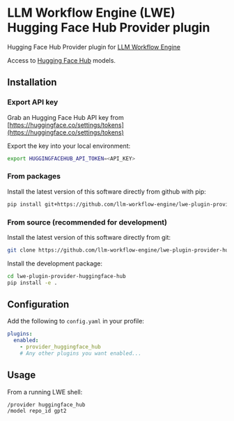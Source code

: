 # LLM Workflow Engine (LWE) Hugging Face Hub Provider plugin

Hugging Face Hub Provider plugin for [LLM Workflow Engine](https://github.com/llm-workflow-engine/llm-workflow-engine)

Access to [Hugging Face Hub](https://huggingface.co/models) models.

## Installation

### Export API key

Grab an Hugging Face Hub API key from [https://huggingface.co/settings/tokens](https://huggingface.co/settings/tokens)

Export the key into your local environment:

```bash
export HUGGINGFACEHUB_API_TOKEN=<API_KEY>
```

### From packages

Install the latest version of this software directly from github with pip:

```bash
pip install git+https://github.com/llm-workflow-engine/lwe-plugin-provider-huggingface-hub
```

### From source (recommended for development)

Install the latest version of this software directly from git:

```bash
git clone https://github.com/llm-workflow-engine/lwe-plugin-provider-huggingface-hub.git
```

Install the development package:

```bash
cd lwe-plugin-provider-huggingface-hub
pip install -e .
```

## Configuration

Add the following to `config.yaml` in your profile:

```yaml
plugins:
  enabled:
    - provider_huggingface_hub
    # Any other plugins you want enabled...
```

## Usage

From a running LWE shell:

```
/provider huggingface_hub
/model repo_id gpt2
```
